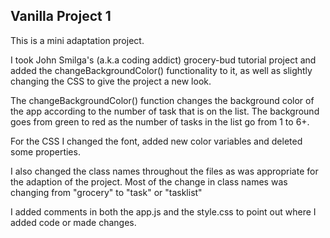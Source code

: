 ## Vanilla Project 1

This is a mini adaptation project.

I took John Smilga's (a.k.a coding addict) grocery-bud tutorial project and added the changeBackgroundColor() functionality to it, as well as slightly changing the CSS to give the project a new look.

The changeBackgroundColor() function changes the background color of the app according to the number of task that is on the list. The background goes from green to red as the number of tasks in the list go from 1 to 6+.

For the CSS I changed the font, added new color variables and deleted some properties.

I also changed the class names throughout the files as was appropriate for the adaption of the project. Most of the change in class names was changing from "grocery" to "task" or "tasklist"

I added comments in both the app.js and the style.css to point out where I added code or made changes.
